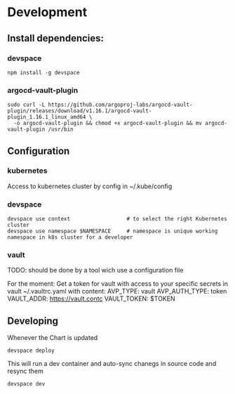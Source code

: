 # Development

## Install dependencies:

### devspace

```
npm install -g devspace

```

### argocd-vault-plugin

```
sudo curl -L https://github.com/argoproj-labs/argocd-vault-plugin/releases/download/v1.16.1/argocd-vault-plugin_1.16.1_linux_amd64 \
  -o argocd-vault-plugin && chmod +x argocd-vault-plugin && mv argocd-vault-plugin /usr/bin
```

## Configuration

### kubernetes

Access to kubernetes cluster by config in ~/.kube/config

### devspace

```
devspace use context                  # to select the right Kubernetes cluster
devspace use namespace $NAMESPACE     # namespace is unique working namespace in k8s cluster for a developer
```

### vault

TODO:
should be done by a tool wich use a configuration file

For the moment:
Get a token for vault with access to your specific secrets in vault
~/.vaultrc.yaml with content:
AVP_TYPE: vault
AVP_AUTH_TYPE: token
VAULT_ADDR: https://vault.contc
VAULT_TOKEN: $TOKEN

## Developing

Whenever the Chart is updated

```
devspace deploy
```

This will run a dev container and auto-sync chanegs in source code and resync them

```
devspace dev
```

